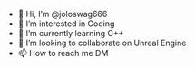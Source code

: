 - 👋 Hi, I’m @joloswag666
- 👀 I’m interested in Coding
- 🌱 I’m currently learning C++
- 💞️ I’m looking to collaborate on Unreal Engine
- 📫 How to reach me DM

<!---
joloswag666/joloswag666 is a ✨ special ✨ repository because its `README.md` (this file) appears on your GitHub profile.
You can click the Preview link to take a look at your changes.
--->
